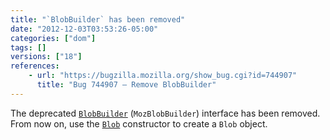```yaml
---
title: "`BlobBuilder` has been removed"
date: "2012-12-03T03:53:26-05:00"
categories: ["dom"]
tags: []
versions: ["18"]
references:
    - url: "https://bugzilla.mozilla.org/show_bug.cgi?id=744907"
      title: "Bug 744907 – Remove BlobBuilder"
---
```

The deprecated [`BlobBuilder`](https://developer.mozilla.org/docs/Web/API/BlobBuilder) (`MozBlobBuilder`) interface has been removed. From now on, use the [`Blob`](https://developer.mozilla.org/docs/Web/API/Blob) constructor to create a `Blob` object.
